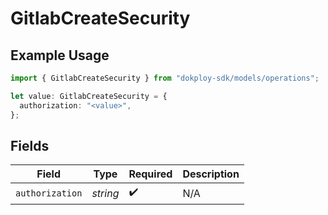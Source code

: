 # GitlabCreateSecurity

## Example Usage

```typescript
import { GitlabCreateSecurity } from "dokploy-sdk/models/operations";

let value: GitlabCreateSecurity = {
  authorization: "<value>",
};
```

## Fields

| Field              | Type               | Required           | Description        |
| ------------------ | ------------------ | ------------------ | ------------------ |
| `authorization`    | *string*           | :heavy_check_mark: | N/A                |